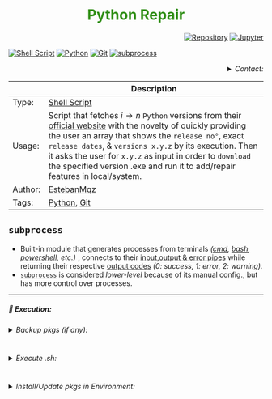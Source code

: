<h1><div align="center"><font color= '#318f17'><b> Python Repair </b></font></div></h1>

<div align="right">

[![Repository](https://img.shields.io/badge/Repository-0089D6?style=square&logo=microsoft-azure&logoColor=white)](https://mango-dune-07a8b7110.1.azurestaticapps.net/?repo=EstebanMqz%2FPython_Repair) [![Jupyter](https://img.shields.io/badge/nbviewer-1.0.0-000000?style=square&logo=jupyter&logoColor=orange)](https://nbviewer.org/github/EstebanMqz/Python_Repair/blob/main/pkgs.ipynb)
</div>

[![Shell Script](https://img.shields.io/badge/Shell%20Script-1.0.1-green?style=flat&logo=gnu-bash&logoColor=white)](https://github.com/EstebanMqz/Python_Repair/blob/main/Python_Repair.sh) [![Python](https://img.shields.io/badge/Python-3.11.4-blue?style=flat&logo=python&logoColor=white)](https://www.python.org/) [![Git](https://img.shields.io/badge/Git-2.41.0-red?style=flat&logo=git&logoColor=white)](https://git-scm.com/) [![subprocess](https://img.shields.io/badge/subprocess-builtin_module-black?style=flat)](https://docs.python.org/3/library/subprocess.html)

<div align="right">
<Details>
<Summary> <i>Contact:</i> </Summary>
  
[![Website](https://img.shields.io/badge/Website-ffffff?style=square&logo=opera&logoColor=red)](https://estebanmqz.com) [![LinkedIn](https://img.shields.io/badge/LinkedIn-041a80?style=square&logo=linkedin&logoColor=white)](https://www.linkedin.com/in/esteban-m65381722210212839/) [![Portfolio](https://img.shields.io/badge/Github-Portfolio-010b38?style=square&logo=github&logoColor=black)](https://estebanmqz.github.io/Portfolio/) [![E-mail](https://img.shields.io/badge/Business-Mail-052ce6?style=square&logo=mail&logoColor=white)](mailto:esteban@esteban.com)

![GitHub Logo](https://github.com/EstebanMqz.png?size=50) [![Github](https://img.shields.io/badge/Github-000000?style=square&logo=github&logoColor=white)](https://github.com/EstebanMqz)
</Details>
</div>

|                                 | <div align="center"> Description </div>                                   |
| ------------------------------------------ | ----------------------------------------                       |
| Type: | [Shell Script](https://github.com/EstebanMqz/Python_Repair/blob/main/Python_Repair.sh) |
| Usage: | Script that fetches $i \rightarrow n$ `Python` versions from their [official website]((https://www.python.org/downloads/)) with the novelty of quickly providing the user an array that shows the `release no°`, exact `release dates`, & `versions x.y.z` by its execution. Then it asks the user for `x.y.z` as input in order to `download` the specified version .exe and run it to add/repair features in local/system.             |
| Author: | [EstebanMqz](https://github.com/EstebanMqz)                                                              |
| Tags: | [Python](https://www.python.org/),  [Git](https://git-scm.com/) |

## `subprocess` 

- Built-in module that generates processes from terminals <i>([cmd](https://learn.microsoft.com/en-us/windows-server/administration/windows-commands/cmd), [bash](https://github.com/EstebanMqz/Git-Basic-Commands), [powershell](https://learn.microsoft.com/en-us/powershell/), etc.) </i> , connects to their [input,output & error pipes](https://docs.python.org/3/library/subprocess.html#subprocess.Popen) while returning their respective [output codes](https://docs.python.org/3/library/subprocess.html#subprocess.CompletedProcess) <i>(0: success, 1: error, 2: warning).</i>
- [`subprocess`](https://docs.python.org/3/library/subprocess.html) is considered <i>lower-level</i> because of its manual config., but has more control over processes. <br>


---

##### 📌 Execution:

<Details>
<Summary> <i>Backup pkgs (if any):</i> </Summary>

```python
#Make a list of all pkgs in local/system.
import subprocess
pip_freeze = subprocess.check_output(['pip', 'freeze']).decode().split('\n')
pkgs = [pkg.split('==')[0] for pkg in pip_freeze if pkg != '']
with open('old.txt', 'w') as f:
    for pkg in pkgs:
        f.write(pkg + '\n')

#Read the list of pkgs in old.txt
with open('old.txt', 'r') as f:
    old_pkgs = f.read().split('\n')
    print(old_pkgs)
```

</Details>

#
<Details>
<Summary> <i>Execute .sh:</i> </Summary>

[Python_Repair.sh](https://github.com/EstebanMqz/Python_Repair/blob/main/Python_Repair.sh)

```bash
git clone https://github.com/EstebanMqz/Py_Repair.git
./Python_Repair.sh

# $ ./Python_Repair.sh
# 3 version: June 6, 2023 Python 3.11.4
# 4 version: June 6, 2023 Python 3.10.12
# ...
# 186 version: April 10, 2002 Python 2.3.0
# 187 version: April 9, 2002 Python 2.2.3
# 188 version: Dec. 21, 2001 Python 2.2.2
# 189 version: June 22, 2001 Python 2.2.1


Write a valid version (e.g: '3.11.4'): 3.10.12

#   % Total    % Received % Xferd  Average Speed   Time    Time     Time  Current
#                                  Dload  Upload   Total   Spent    Left  Speed
# 100 24.2M  100 24.2M    0     0  16.0M      0  0:00:01  0:00:01 --:--:-- 16.0M

Modify / Repair / Uninstall 
```
</Details>

#
<Details>
<Summary> <i>Install/Update pkgs in Environment:</i> </Summary>

```python
with open('old.txt', 'r') as f:
    pkgs = f.readlines()
for pkg in pkgs:
    try:
        # subprocess.check_call(['pip', 'install', pkg])
        subprocess.check_call(['pip', 'install', '--upgrade', pkg])
    except subprocess.CalledProcessError as e:
        print(f"An error occurred while updating {pkg}: {e}")
        pass

# An error occurred while updating anaconda-navigator
# : Command '['pip', 'install', '--upgrade', 'anaconda-navigator\n']' returned non-zero exit status 1.
# An error occurred while updating anaconda-project 
#...
# An error occurred while updating python-snappy
# : Command '['pip', 'install', '--upgrade', 'python-snappy \n']' returned non-zero exit status 1.
```
<i>(see [output-codes](#subprocess) for more info.)</i>

</Details>